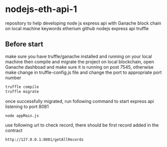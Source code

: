 # nodejs-eth-api-1
repository to help developing node js express api with Ganache block chain on local machine
keywords etherium github nodejs express api truffle

## Before start
make sure you have truffle/ganache installed and running on your local machine
then compile and migrate the project on local blockchain, open Ganache dashboad
and make sure it is running on post 7545, otherwise make change in truffle-config.js file
and change the port to appropriate port number

```bash
truffle compile
truffle migrate
```

once successfully migrated, run following command to start express api listening to port 8081

```bash
node appMain.js
```

use following url to check record, there should be first record added in the contract

```bash
http://127.0.0.1:8081/getAllRecords
```
